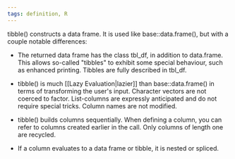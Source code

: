 ```yaml
---
tags: definition, R
---
```


tibble() constructs a data frame. It is used like base::data.frame(), but with a couple notable differences:

* The returned data frame has the class tbl_df, in addition to data.frame. This allows so-called "tibbles" to exhibit some special behaviour, such as enhanced printing. Tibbles are fully described in tbl_df.

* tibble() is much [[Lazy Evaluation|lazier]] than base::data.frame() in terms of transforming the user's input. Character vectors are not coerced to factor. List-columns are expressly anticipated and do not require special tricks. Column names are not modified.

* tibble() builds columns sequentially. When defining a column, you can refer to columns created earlier in the call. Only columns of length one are recycled.

* If a column evaluates to a data frame or tibble, it is nested or spliced. 